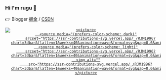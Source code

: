 ### Hi I'm rugu 👋

👉 Blogger [掘金](https://juejin.cn/user/1714893872181150/posts) / [CSDN](https://blog.csdn.net/sinat_36629696)

<img align="left" src="https://github-readme-stats.vercel.app/api?username=RJM1996&show_icons=true&icon_color=0366d6&text_color=24292e&bg_color=ffffff&hide_title=true" />



<!--
**RJM1996/RJM1996** is a ✨ _special_ ✨ repository because its `README.md` (this file) appears on your GitHub profile.

Here are some ideas to get you started:

- 🔭 I’m currently working on ...
- 🌱 I’m currently learning ...
- 👯 I’m looking to collaborate on ...
- 🤔 I’m looking for help with ...
- 💬 Ask me about ...
- 📫 How to reach me: ...
- 😄 Pronouns: ...
- ⚡ Fun fact: ...
-->

<div align="center">

  <a href="https://github.com/CatsJuice/ssr-contributions-img">

    <picture>
      <source media="(prefers-color-scheme: dark)"
        srcset="https://ssr-contributions-svg.vercel.app/_/RJM1996?chart=3dbar&flatten=1&weeks=40&animation=wave&format=svg&gap=0.6&animation_frequency=0.2&animation_amplitude=20&theme=pink&dark=true">
      <source media="(prefers-color-scheme: light)"
        srcset="https://ssr-contributions-svg.vercel.app/_/RJM1996?chart=3dbar&flatten=1&weeks=40&animation=wave&format=svg&gap=0.6&animation_frequency=0.2&animation_amplitude=20&theme=pink">
      <img alt=""
        src="https://ssr-contributions-svg.vercel.app/_/RJM1996?chart=3dbar&flatten=1&weeks=40&animation=wave&format=svg&gap=0.6&animation_frequency=0.2&animation_amplitude=20&theme=pink">
    </picture>
  </a>


</div>
